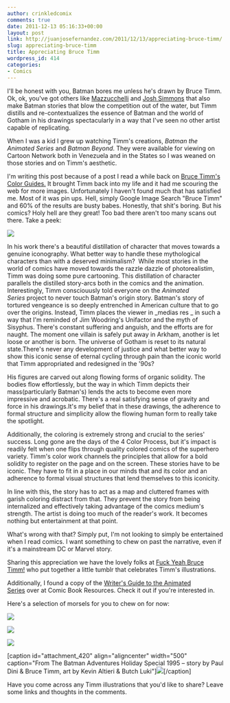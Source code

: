 ```yaml
---
author: crinkledcomix
comments: true
date: 2011-12-13 05:16:33+00:00
layout: post
link: http://juanjosefernandez.com/2011/12/13/appreciating-bruce-timm/
slug: appreciating-bruce-timm
title: Appreciating Bruce Timm
wordpress_id: 414
categories:
- Comics
---
```


I'll be honest with you, Batman bores me unless he's drawn by Bruce Timm. Ok, ok, you've got others like [Mazzucchelli](http://en.wikipedia.org/wiki/Batman:_Year_One) and [Josh Simmons](http://www.joshuahallsimmons.com/batman.html) that also make Batman stories that blow the competition out of the water, but Timm distills and re-contextualizes the essence of Batman and the world of Gotham in his drawings spectacularly in a way that I've seen no other artist capable of replicating.

When I was a kid I grew up watching Timm's creations, _Batman the Animated Series_ and _Batman Beyond_. They were available for viewing on Cartoon Network both in Venezuela and in the States so I was weaned on those stories and on Timm's aesthetic.

I'm writing this post because of a post I read a while back on [Bruce Timm's Color Guides.](http://comicscomicsmag.com/2010/05/bruce-timm-color-guide.html) It brought Timm back into my life and it had me scouring the web for more images. Unfortunately I haven't found much that has satisfied me. Most of it was pin ups. Hell, simply Google Image Search "Bruce Timm" and 60% of the results are busty babes. Honestly, that shit's boring. But his comics? Holy hell are they great! Too bad there aren't too many scans out there. Take a peek:

[![](http://fernandezjuanjose.files.wordpress.com/2011/12/tumblr_lu1u8xdi6b1r5jy79.jpeg)](http://fernandezjuanjose.files.wordpress.com/2011/12/tumblr_lu1u8xdi6b1r5jy79.jpeg)

In his work there's a beautiful distillation of character that moves towards a genuine iconography. What better way to handle these mythological characters than with a deserved minimalism?  While most stories in the world of comics have moved towards the razzle dazzle of photorealistim, Timm was doing some pure cartooning. This distillation of character parallels the distilled story-arcs both in the comics and the animation. Interestingly, Timm consciouusly told everyone on the _Animated Series_ project to never touch Batman's origin story. Batman's story of tortured vengeance is so deeply entrenched in American culture that to go over the origins. Instead, Timm places the viewer in _medias res _ in such a way that I'm reminded of Jim Woodring's Unifactor and the myth of Sisyphus. There's constant suffering and anguish, and the efforts are for naught. The moment one villain is safely put away in Arkham, another is let loose or another is born. The universe of Gotham is reset to its natural state.There's never any development of justice and what better way to show this iconic sense of eternal cycling through pain than the iconic world that Timm appropriated and redesigned in the '90s?

His figures are carved out along flowing forms of organic solidity. The bodies flow effortlessly, but the way in which Timm depicts their mass(particularly Batman's) lends the acts to become even more impressive and acrobatic. There's a real satisfying sense of gravity and force in his drawings.It's my belief that in these drawings, the adherence to formal structure and simplicity allow the flowing human form to really take the spotlight.

Additionally, the coloring is extremely strong and crucial to the series' success. Long gone are the days of the 4 Color Process, but it's impact is readily felt when one flips through quality colored comics of the superhero variety. Timm's color work channels the principles that allow for a bold solidity to register on the page and on the screen. These stories have to be iconic. They have to fit in a place in our minds that and its color and an adherence to formal visual structures that lend themselves to this iconicity.

In line with this, the story has to act as a map and cluttered frames with garish coloring distract from that. They prevent the story from being internalized and effectively taking advantage of the comics medium's strength. The artist is doing too much of the reader's work. It becomes nothing but entertainment at that point.

What's wrong with that? Simply put, I'm not looking to simply be entertained when I read comics. I want something to chew on past the narrative, even if it's a mainstream DC or Marvel story.

Sharing this appreciation we have the lovely folks at [Fuck Yeah Bruce Timm!](http://fuckyeahbrucetimm.tumblr.com/) who put together a little tumblr that celebrates Timm's illustrations.

Additionally, I found a copy of the [Writer's Guide to the Animated Series](http://robot6.comicbookresources.com/2009/12/peruse-the-writers-bible-for-batman-the-animated-series/) over at Comic Book Resources. Check it out if you're interested in.

Here's a selection of morsels for you to chew on for now:

[![](http://fernandezjuanjose.files.wordpress.com/2011/12/picture-11-e1323753217410.png)](http://fernandezjuanjose.files.wordpress.com/2011/12/picture-11.png)

[![](http://fernandezjuanjose.files.wordpress.com/2011/12/picture-2-e1323753275759.png)](http://fernandezjuanjose.files.wordpress.com/2011/12/picture-2.png)

[![](http://fernandezjuanjose.files.wordpress.com/2011/12/timm248.jpeg)](http://fernandezjuanjose.files.wordpress.com/2011/12/timm248.jpeg)

[caption id="attachment_420" align="aligncenter" width="500" caption="From The Batman Adventures Holiday Special 1995 – story by Paul Dini & Bruce Timm, art by Kevin Altieri & Butch Luki"][![](http://fernandezjuanjose.files.wordpress.com/2011/12/toast.jpeg)](http://fernandezjuanjose.files.wordpress.com/2011/12/toast.jpeg)[/caption]

Have you come across any Timm illustrations that you'd like to share? Leave some links and thoughts in the comments.
